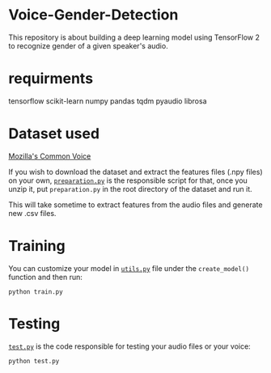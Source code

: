 # Voice-Gender-Detection
This repository is about building a deep learning model using TensorFlow 2 to recognize gender of a given speaker's audio.

# requirments
tensorflow
scikit-learn
numpy
pandas
tqdm
pyaudio
librosa

# Dataset used

[Mozilla's Common Voice](https://www.kaggle.com/mozillaorg/common-voice)

If you wish to download the dataset and extract the features files (.npy files) on your own, [`preparation.py`](preparation.py) is the responsible script for that, once you unzip it, put `preparation.py` in the root directory of the dataset and run it. 

This will take sometime to extract features from the audio files and generate new .csv files.

# Training
You can customize your model in [`utils.py`](utils.py) file under the `create_model()` function and then run:

    python train.py

# Testing

[`test.py`](test.py) is the code responsible for testing your audio files or your voice:

    python test.py 

